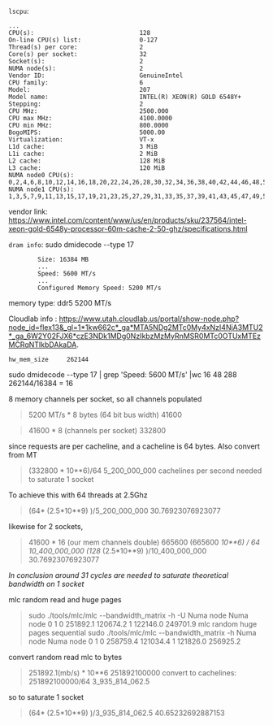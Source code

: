 `lscpu`:
```
...
CPU(s):                             128
On-line CPU(s) list:                0-127
Thread(s) per core:                 2
Core(s) per socket:                 32
Socket(s):                          2
NUMA node(s):                       2
Vendor ID:                          GenuineIntel
CPU family:                         6
Model:                              207
Model name:                         INTEL(R) XEON(R) GOLD 6548Y+
Stepping:                           2
CPU MHz:                            2500.000
CPU max MHz:                        4100.0000
CPU min MHz:                        800.0000
BogoMIPS:                           5000.00
Virtualization:                     VT-x
L1d cache:                          3 MiB
L1i cache:                          2 MiB
L2 cache:                           128 MiB
L3 cache:                           120 MiB
NUMA node0 CPU(s):                  0,2,4,6,8,10,12,14,16,18,20,22,24,26,28,30,32,34,36,38,40,42,44,46,48,50,52,54,56,58,60,62,64,66,68,70,72,74,76,78,80,82,84,86,88,90,92,94,96,98,100,102,104,106,108,110,112,114,116,118,120,122,124,126
NUMA node1 CPU(s):                  1,3,5,7,9,11,13,15,17,19,21,23,25,27,29,31,33,35,37,39,41,43,45,47,49,51,53,55,57,59,61,63,65,67,69,71,73,75,77,79,81,83,85,87,89,91,93,95,97,99,101,103,105,107,109,111,113,115,117,119,121,123,125,127
```
vendor link: https://www.intel.com/content/www/us/en/products/sku/237564/intel-xeon-gold-6548y-processor-60m-cache-2-50-ghz/specifications.html

`dram info`: sudo dmidecode --type 17
```
        Size: 16384 MB
        ...
        Speed: 5600 MT/s
        ...
        Configured Memory Speed: 5200 MT/s
```
memory type: ddr5 5200 MT/s

Cloudlab info : https://www.utah.cloudlab.us/portal/show-node.php?node_id=flex13&_gl=1*1kw662c*_ga*MTA5NDg2MTc0My4xNzI4NjA3MTU2*_ga_6W2Y02FJX6*czE3NDk1MDg0NzIkbzMzMyRnMSR0MTc0OTUxMTEzMCRqNTIkbDAkaDA.
```
hw_mem_size 	262144
```
sudo dmidecode --type 17 | grep 'Speed: 5600 MT/s' |wc
     16      48     288
 262144/16384 = 16

8 memory channels per socket, so all channels populated

>5200 MT/s * 8 bytes (64 bit bus width)
41600

> 41600 * 8 (channels per socket)
332800

since requests are per cacheline, and a cacheline is 64 bytes. Also convert from MT
>(332800 * 10**6)/64
5_200_000_000 cachelines per second needed to saturate 1 socket

To achieve this with 64 threads at 2.5Ghz
> (64* (2.5*10**9) )/5_200_000_000
30.76923076923077 


likewise for 2 sockets, 
> 41600 * 16 (our mem channels double)
665600
> (665600 *10**6) / 64
10_400_000_000
>(128* (2.5*10**9) )/10_400_000_000
30.76923076923077

*In conclusion around 31 cycles are needed to saturate theoretical bandwidth on 1 socket*

mlc random read and huge pages
> sudo ./tools/mlc/mlc --bandwidth_matrix -h -U
                Numa node
Numa node            0       1
       0        251892.1        120674.2
       1        122146.0        249701.9
mlc random huge pages sequential
> sudo ./tools/mlc/mlc --bandwidth_matrix -h
                Numa node
Numa node            0       1
       0        258759.4        121034.4
       1        121826.0        256925.2
 
convert random read mlc to bytes
> 251892.1(mb/s) * 10**6
251892100000
convert to cachelines:
> 251892100000/64
3_935_814_062.5

so to saturate 1 socket
> (64* (2.5*10**9) )/3_935_814_062.5
40.65232692887153
